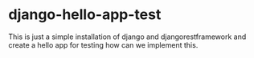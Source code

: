 # django-hello-app-test

This is just a simple installation of django and djangorestframework and create a hello app for testing how can we implement this.
